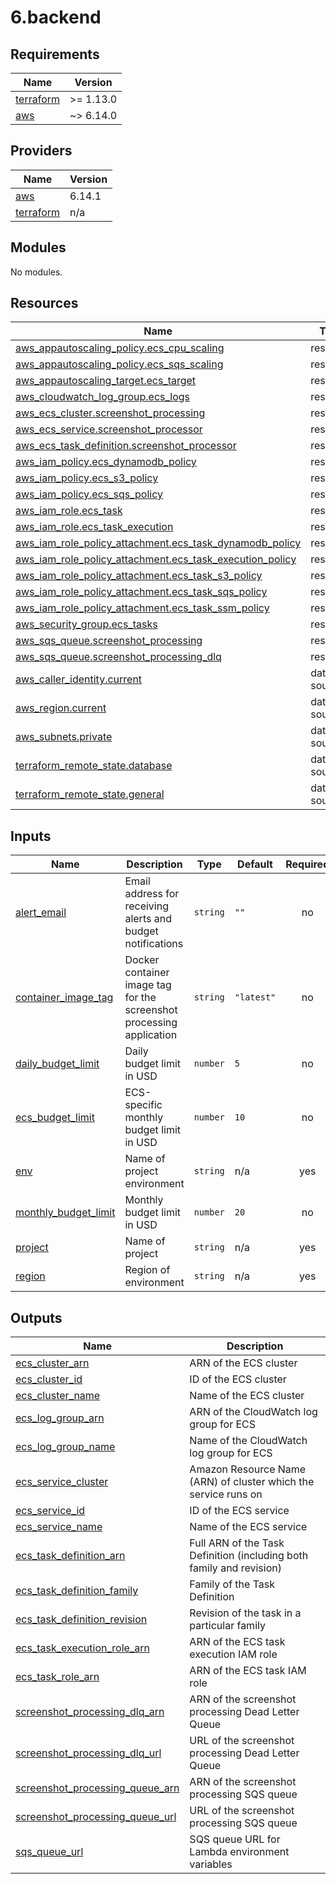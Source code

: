 # 6.backend

<!-- BEGIN_TF_DOCS -->
## Requirements

| Name | Version |
|------|---------|
| <a name="requirement_terraform"></a> [terraform](#requirement\_terraform) | >= 1.13.0 |
| <a name="requirement_aws"></a> [aws](#requirement\_aws) | ~> 6.14.0 |

## Providers

| Name | Version |
|------|---------|
| <a name="provider_aws"></a> [aws](#provider\_aws) | 6.14.1 |
| <a name="provider_terraform"></a> [terraform](#provider\_terraform) | n/a |

## Modules

No modules.

## Resources

| Name | Type |
|------|------|
| [aws_appautoscaling_policy.ecs_cpu_scaling](https://registry.terraform.io/providers/hashicorp/aws/latest/docs/resources/appautoscaling_policy) | resource |
| [aws_appautoscaling_policy.ecs_sqs_scaling](https://registry.terraform.io/providers/hashicorp/aws/latest/docs/resources/appautoscaling_policy) | resource |
| [aws_appautoscaling_target.ecs_target](https://registry.terraform.io/providers/hashicorp/aws/latest/docs/resources/appautoscaling_target) | resource |
| [aws_cloudwatch_log_group.ecs_logs](https://registry.terraform.io/providers/hashicorp/aws/latest/docs/resources/cloudwatch_log_group) | resource |
| [aws_ecs_cluster.screenshot_processing](https://registry.terraform.io/providers/hashicorp/aws/latest/docs/resources/ecs_cluster) | resource |
| [aws_ecs_service.screenshot_processor](https://registry.terraform.io/providers/hashicorp/aws/latest/docs/resources/ecs_service) | resource |
| [aws_ecs_task_definition.screenshot_processor](https://registry.terraform.io/providers/hashicorp/aws/latest/docs/resources/ecs_task_definition) | resource |
| [aws_iam_policy.ecs_dynamodb_policy](https://registry.terraform.io/providers/hashicorp/aws/latest/docs/resources/iam_policy) | resource |
| [aws_iam_policy.ecs_s3_policy](https://registry.terraform.io/providers/hashicorp/aws/latest/docs/resources/iam_policy) | resource |
| [aws_iam_policy.ecs_sqs_policy](https://registry.terraform.io/providers/hashicorp/aws/latest/docs/resources/iam_policy) | resource |
| [aws_iam_role.ecs_task](https://registry.terraform.io/providers/hashicorp/aws/latest/docs/resources/iam_role) | resource |
| [aws_iam_role.ecs_task_execution](https://registry.terraform.io/providers/hashicorp/aws/latest/docs/resources/iam_role) | resource |
| [aws_iam_role_policy_attachment.ecs_task_dynamodb_policy](https://registry.terraform.io/providers/hashicorp/aws/latest/docs/resources/iam_role_policy_attachment) | resource |
| [aws_iam_role_policy_attachment.ecs_task_execution_policy](https://registry.terraform.io/providers/hashicorp/aws/latest/docs/resources/iam_role_policy_attachment) | resource |
| [aws_iam_role_policy_attachment.ecs_task_s3_policy](https://registry.terraform.io/providers/hashicorp/aws/latest/docs/resources/iam_role_policy_attachment) | resource |
| [aws_iam_role_policy_attachment.ecs_task_sqs_policy](https://registry.terraform.io/providers/hashicorp/aws/latest/docs/resources/iam_role_policy_attachment) | resource |
| [aws_iam_role_policy_attachment.ecs_task_ssm_policy](https://registry.terraform.io/providers/hashicorp/aws/latest/docs/resources/iam_role_policy_attachment) | resource |
| [aws_security_group.ecs_tasks](https://registry.terraform.io/providers/hashicorp/aws/latest/docs/resources/security_group) | resource |
| [aws_sqs_queue.screenshot_processing](https://registry.terraform.io/providers/hashicorp/aws/latest/docs/resources/sqs_queue) | resource |
| [aws_sqs_queue.screenshot_processing_dlq](https://registry.terraform.io/providers/hashicorp/aws/latest/docs/resources/sqs_queue) | resource |
| [aws_caller_identity.current](https://registry.terraform.io/providers/hashicorp/aws/latest/docs/data-sources/caller_identity) | data source |
| [aws_region.current](https://registry.terraform.io/providers/hashicorp/aws/latest/docs/data-sources/region) | data source |
| [aws_subnets.private](https://registry.terraform.io/providers/hashicorp/aws/latest/docs/data-sources/subnets) | data source |
| [terraform_remote_state.database](https://registry.terraform.io/providers/hashicorp/terraform/latest/docs/data-sources/remote_state) | data source |
| [terraform_remote_state.general](https://registry.terraform.io/providers/hashicorp/terraform/latest/docs/data-sources/remote_state) | data source |

## Inputs

| Name | Description | Type | Default | Required |
|------|-------------|------|---------|:--------:|
| <a name="input_alert_email"></a> [alert\_email](#input\_alert\_email) | Email address for receiving alerts and budget notifications | `string` | `""` | no |
| <a name="input_container_image_tag"></a> [container\_image\_tag](#input\_container\_image\_tag) | Docker container image tag for the screenshot processing application | `string` | `"latest"` | no |
| <a name="input_daily_budget_limit"></a> [daily\_budget\_limit](#input\_daily\_budget\_limit) | Daily budget limit in USD | `number` | `5` | no |
| <a name="input_ecs_budget_limit"></a> [ecs\_budget\_limit](#input\_ecs\_budget\_limit) | ECS-specific monthly budget limit in USD | `number` | `10` | no |
| <a name="input_env"></a> [env](#input\_env) | Name of project environment | `string` | n/a | yes |
| <a name="input_monthly_budget_limit"></a> [monthly\_budget\_limit](#input\_monthly\_budget\_limit) | Monthly budget limit in USD | `number` | `20` | no |
| <a name="input_project"></a> [project](#input\_project) | Name of project | `string` | n/a | yes |
| <a name="input_region"></a> [region](#input\_region) | Region of environment | `string` | n/a | yes |

## Outputs

| Name | Description |
|------|-------------|
| <a name="output_ecs_cluster_arn"></a> [ecs\_cluster\_arn](#output\_ecs\_cluster\_arn) | ARN of the ECS cluster |
| <a name="output_ecs_cluster_id"></a> [ecs\_cluster\_id](#output\_ecs\_cluster\_id) | ID of the ECS cluster |
| <a name="output_ecs_cluster_name"></a> [ecs\_cluster\_name](#output\_ecs\_cluster\_name) | Name of the ECS cluster |
| <a name="output_ecs_log_group_arn"></a> [ecs\_log\_group\_arn](#output\_ecs\_log\_group\_arn) | ARN of the CloudWatch log group for ECS |
| <a name="output_ecs_log_group_name"></a> [ecs\_log\_group\_name](#output\_ecs\_log\_group\_name) | Name of the CloudWatch log group for ECS |
| <a name="output_ecs_service_cluster"></a> [ecs\_service\_cluster](#output\_ecs\_service\_cluster) | Amazon Resource Name (ARN) of cluster which the service runs on |
| <a name="output_ecs_service_id"></a> [ecs\_service\_id](#output\_ecs\_service\_id) | ID of the ECS service |
| <a name="output_ecs_service_name"></a> [ecs\_service\_name](#output\_ecs\_service\_name) | Name of the ECS service |
| <a name="output_ecs_task_definition_arn"></a> [ecs\_task\_definition\_arn](#output\_ecs\_task\_definition\_arn) | Full ARN of the Task Definition (including both family and revision) |
| <a name="output_ecs_task_definition_family"></a> [ecs\_task\_definition\_family](#output\_ecs\_task\_definition\_family) | Family of the Task Definition |
| <a name="output_ecs_task_definition_revision"></a> [ecs\_task\_definition\_revision](#output\_ecs\_task\_definition\_revision) | Revision of the task in a particular family |
| <a name="output_ecs_task_execution_role_arn"></a> [ecs\_task\_execution\_role\_arn](#output\_ecs\_task\_execution\_role\_arn) | ARN of the ECS task execution IAM role |
| <a name="output_ecs_task_role_arn"></a> [ecs\_task\_role\_arn](#output\_ecs\_task\_role\_arn) | ARN of the ECS task IAM role |
| <a name="output_screenshot_processing_dlq_arn"></a> [screenshot\_processing\_dlq\_arn](#output\_screenshot\_processing\_dlq\_arn) | ARN of the screenshot processing Dead Letter Queue |
| <a name="output_screenshot_processing_dlq_url"></a> [screenshot\_processing\_dlq\_url](#output\_screenshot\_processing\_dlq\_url) | URL of the screenshot processing Dead Letter Queue |
| <a name="output_screenshot_processing_queue_arn"></a> [screenshot\_processing\_queue\_arn](#output\_screenshot\_processing\_queue\_arn) | ARN of the screenshot processing SQS queue |
| <a name="output_screenshot_processing_queue_url"></a> [screenshot\_processing\_queue\_url](#output\_screenshot\_processing\_queue\_url) | URL of the screenshot processing SQS queue |
| <a name="output_sqs_queue_url"></a> [sqs\_queue\_url](#output\_sqs\_queue\_url) | SQS queue URL for Lambda environment variables |
<!-- END_TF_DOCS -->
